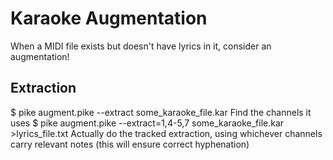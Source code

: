 Karaoke Augmentation
====================

When a MIDI file exists but doesn't have lyrics in it, consider an augmentation!

Extraction
----------

$ pike augment.pike --extract some_karaoke_file.kar
Find the channels it uses
$ pike augment.pike --extract=1,4-5,7 some_karaoke_file.kar >lyrics_file.txt
Actually do the tracked extraction, using whichever channels carry relevant notes
(this will ensure correct hyphenation)
